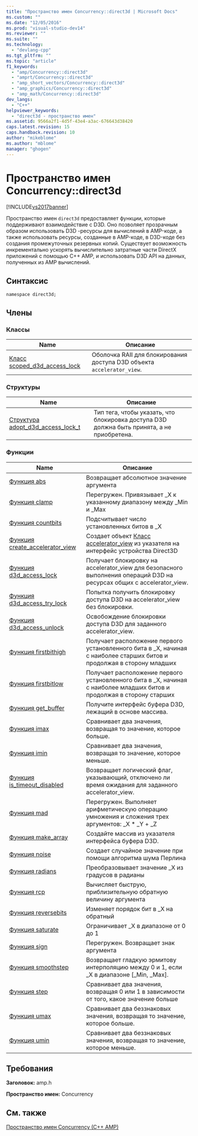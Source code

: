 ```yaml
---
title: "Пространство имен Concurrency::direct3d | Microsoft Docs"
ms.custom: ""
ms.date: "12/05/2016"
ms.prod: "visual-studio-dev14"
ms.reviewer: ""
ms.suite: ""
ms.technology: 
  - "devlang-cpp"
ms.tgt_pltfrm: ""
ms.topic: "article"
f1_keywords: 
  - "amp/Concurrency::direct3d"
  - "amprt/Concurrency::direct3d"
  - "amp_short_vectors/Concurrency::direct3d"
  - "amp_graphics/Concurrency::direct3d"
  - "amp_math/Concurrency::direct3d"
dev_langs: 
  - "C++"
helpviewer_keywords: 
  - "direct3d - пространство имен"
ms.assetid: 9566a2f1-4d5f-43e4-a3ac-676643d38420
caps.latest.revision: 15
caps.handback.revision: 10
author: "mikeblome"
ms.author: "mblome"
manager: "ghogen"
---
```

# Пространство имен Concurrency::direct3d
[!INCLUDE[vs2017banner](../../../assembler/inline/includes/vs2017banner.md)]

Пространство имен `direct3d` предоставляет функции, которые поддерживают взаимодействие с D3D.  Оно позволяет прозрачным образом использовать D3D \-ресурсы для вычислений в AMP\-коде, а также использовать ресурсы, созданные в AMP\-коде, в D3D\-коде без создания промежуточных резервных копий.  Существует возможность инкрементально ускорять вычислительно затратные части DirectX приложений с помощью C\+\+ AMP, и использовать D3D API на данных, полученных из AMP вычислений.  
  
## Синтаксис  
  
```  
namespace direct3d;  
```  
  
## Члены  
  
### Классы  
  
|Name|Описание|  
|----------|--------------|  
|[Класс scoped\_d3d\_access\_lock](../Topic/scoped_d3d_access_lock%20Class.md)|Оболочка RAII для блокирования доступа D3D объекта `accelerator_view`.|  
  
### Структуры  
  
|Name|Описание|  
|----------|--------------|  
|[Структура adopt\_d3d\_access\_lock\_t](../../../parallel/amp/reference/adopt-d3d-access-lock-t-structure.md)|Тип тега, чтобы указать, что блокировка доступа D3D должна быть принята, а не приобретена.|  
  
### Функции  
  
|Name|Описание|  
|----------|--------------|  
|[Функция abs](../Topic/abs%20Function.md)|Возвращает абсолютное значение аргумента|  
|[Функция clamp](../Topic/clamp%20Function.md)|Перегружен.  Привязывает \_X к указанному диапазону между \_Min и \_Max|  
|[Функция countbits](../Topic/countbits%20Function.md)|Подсчитывает число установленных битов в \_X|  
|[Функция create\_accelerator\_view](../Topic/create_accelerator_view%20Function.md)|Создает объект [Класс accelerator\_view](../Topic/accelerator_view%20Class.md) из указателя на интерфейс устройства Direct3D|  
|[Функция d3d\_access\_lock](../Topic/d3d_access_lock%20Function.md)|Получает блокировку на accelerator\_view для безопасного выполнения операций D3D на ресурсах общих с accelerator\_view.|  
|[Функция d3d\_access\_try\_lock](../Topic/d3d_access_try_lock%20Function.md)|Попытка получить блокировку доступа D3D на accelerator\_view без блокировки.|  
|[Функция d3d\_access\_unlock](../Topic/d3d_access_unlock%20Function.md)|Освобождение блокировки доступа D3D для заданного accelerator\_view.|  
|[Функция firstbithigh](../Topic/firstbithigh%20Function.md)|Получает расположение первого установленного бита в \_X, начиная с наиболее старших битов и продолжая в сторону младших|  
|[Функция firstbitlow](../Topic/firstbitlow%20Function.md)|Получает расположение первого установленного бита в \_X, начиная с наиболее младших битов и продолжая в сторону старших|  
|[Функция get\_buffer](../Topic/get_buffer%20Function.md)|Получите интерфейс буфера D3D, лежащий в основе массива.|  
|[Функция imax](../Topic/imax%20Function.md)|Сравнивает два значения, возвращая то значение, которое больше.|  
|[Функция imin](../Topic/imin%20Function.md)|Сравнивает два значения, возвращая то значение, которое меньше.|  
|[Функция is\_timeout\_disabled](../Topic/is_timeout_disabled%20Function.md)|Возвращает логический флаг, указывающий, отключено ли время ожидания для заданного accelerator\_view.|  
|[Функция mad](../Topic/mad%20Function.md)|Перегружен.  Выполняет арифметическую операцию умножения и сложения трех аргументов: \_X \* \_Y \+ \_Z|  
|[Функция make\_array](../Topic/make_array%20Function.md)|Создайте массив из указателя интерфейса буфера D3D.|  
|[Функция noise](../Topic/noise%20Function.md)|Создает случайное значение при помощи алгоритма шума Перлина|  
|[Функция radians](../Topic/radians%20Function.md)|Преобразовывает значение \_X из градусов в радианы|  
|[Функция rcp](../Topic/rcp%20Function.md)|Вычисляет быструю, приблизительную обратную величину аргумента|  
|[Функция reversebits](../Topic/reversebits%20Function.md)|Изменяет порядок бит в \_X на обратный|  
|[Функция saturate](../Topic/saturate%20Function.md)|Ограничивает \_X в диапазоне от 0 до 1|  
|[Функция sign](../Topic/sign%20Function.md)|Перегружен.  Возвращает знак аргумента|  
|[Функция smoothstep](../Topic/smoothstep%20Function.md)|Возвращает гладкую эрмитову интерполяцию между 0 и 1, если \_X в диапазоне \[\_Min, \_Max\].|  
|[Функция step](../Topic/step%20Function.md)|Сравнивает два значения, возвращая 0 или 1 в зависимости от того, какое значение больше|  
|[Функция umax](../Topic/umax%20Function.md)|Сравнивает два беззнаковых значения, возвращая то значение, которое больше.|  
|[Функция umin](../Topic/umin%20Function.md)|Сравнивает два беззнаковых значения, возвращая то значение, которое меньше.|  
  
## Требования  
 **Заголовок:** amp.h  
  
 **Пространство имен:** Concurrency  
  
## См. также  
 [Пространство имен Concurrency \(C\+\+ AMP\)](../../../parallel/amp/reference/concurrency-namespace-cpp-amp.md)